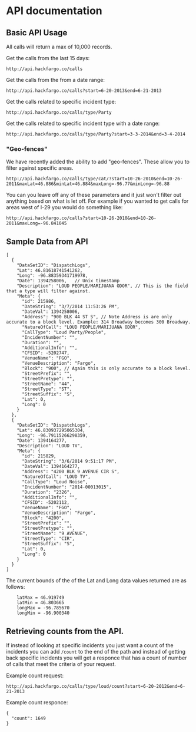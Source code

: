 # API documentation
## Basic API Usage
All calls will return a max of 10,000 records.

Get the calls from the last 15 days:
```
http://api.hackfargo.co/calls
```

Get the calls from the from a date range:
```
http://api.hackfargo.co/calls?start=6-20-2013&end=6-21-2013
```

Get the calls related to specific incident type:
```
http://api.hackfargo.co/calls/type/Party
```

Get the calls related to specific incident type with a date range:
```
http://api.hackfargo.co/calls/type/Party?start=3-3-2014&end=3-4-2014
```

### "Geo-fences"
We have recently added the ability to add "geo-fences". These allow you to filter against specific areas.
```
http://api.hackfargo.co/calls/type/cat/?start=10-26-2010&end=10-26-2011&maxLat=46.886&minLat=46.884&maxLong=-96.77&minLong=-96.88
```

You can you leave off any of these parameters and it just won't filter out anything based on what is let off. For example if you wanted to get calls for areas west of I-29 you would do something like:
```
http://api.hackfargo.co/calls?start=10-26-2010&end=10-26-2011&maxLong=-96.841045
```

## Sample Data from API
```
[
  {
    "DataSetID": "DispatchLogs",
    "Lat": 46.81618741541262,
    "Long": -96.88359341719978,
    "Date": 1394258006,   // Unix timestamp
    "Description": "LOUD PEOPLE/MARIJUANA ODOR", // This is the field that a type will filter against.
    "Meta": {
      "id": 215986,
      "DateString": "3/7/2014 11:53:26 PM",
      "DateVal": 1394258006,
      "Address": "900 BLK 44 ST S", // Note Address is are only accurate to a block level. Example: 314 Broadway becomes 300 Broadway.
      "NatureOfCall": "LOUD PEOPLE/MARIJUANA ODOR",
      "CallType": "Loud Party/People",
      "IncidentNumber": "",
      "Duration": "",
      "AdditionalInfo": "",
      "CFSID": -5202747,
      "VenueName": "FGO",
      "VenueDescription": "Fargo",
      "Block": "900", // Again this is only accurate to a block level.
      "StreetPrefix": "",
      "StreetPretype": "",
      "StreetName": "44",
      "StreetType": "ST",
      "StreetSuffix": "S",
      "Lat": 0,
      "Long": 0
    }
  },
  {
    "DataSetID": "DispatchLogs",
    "Lat": 46.830937295065304,
    "Long": -96.79115266298359,
    "Date": 1394164277,
    "Description": "LOUD TV",
    "Meta": {
      "id": 215829,
      "DateString": "3/6/2014 9:51:17 PM",
      "DateVal": 1394164277,
      "Address": "4200 BLK 9 AVENUE CIR S",
      "NatureOfCall": "LOUD TV",
      "CallType": "Loud Noise",
      "IncidentNumber": "2014-00013015",
      "Duration": "2326",
      "AdditionalInfo": "",
      "CFSID": -5202112,
      "VenueName": "FGO",
      "VenueDescription": "Fargo",
      "Block": "4200",
      "StreetPrefix": "",
      "StreetPretype": "",
      "StreetName": "9 AVENUE",
      "StreetType": "CIR",
      "StreetSuffix": "S",
      "Lat": 0,
      "Long": 0
    }
  }
]
```

The current bounds of the of the Lat and Long data values returned are as follows:
```
	latMax = 46.919749
	latMin = 46.803665
	longMax = -96.785670
	longMin = -96.900340
```


## Retrieving counts from the API. 
If instead of looking at specific incidents you just want a count of the incidents  you can add `/count` to the end of the path and instead of getting back specific incidents you will get a responce that has a count of number of calls that meet the criteria of your request.

Example count request:
```
http://api.hackfargo.co/calls/type/loud/count?start=6-20-2012&end=6-21-2013
```

Example count responce:
```
{
  "count": 1649
}
```
